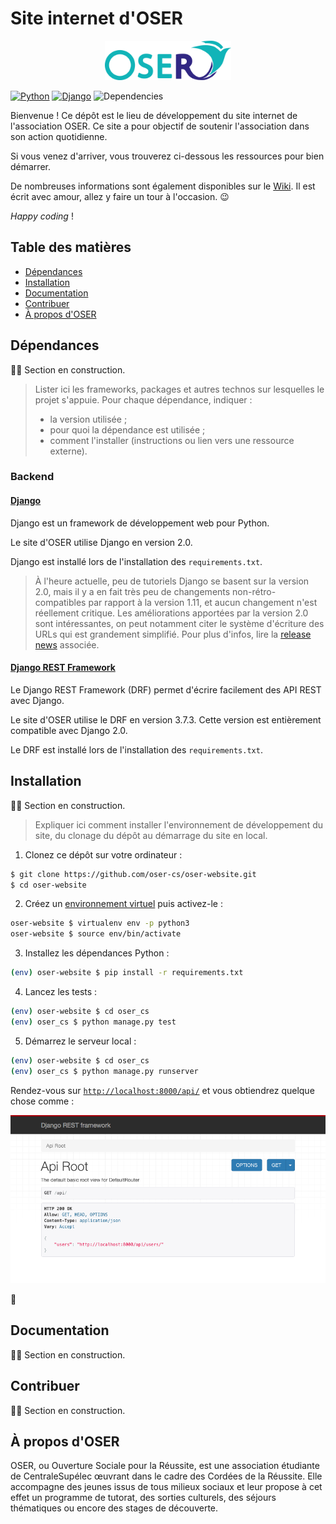 # Site internet d'OSER

<p align="center"><img width=40% src="media/logo.png"></p>

<!-- Badges issus de Shields.io.

Les badges sont générés à partir de l'URL, qui ressemble à ceci :
https://img.shields.io/badge/<label>-<status>-couleur>.svg

Plus d'informations sur leur site : http://shields.io
-->
[![Python](https://img.shields.io/badge/python-3.6-blue.svg)](https://docs.python.org/3/)
[![Django](https://img.shields.io/badge/django-2.0-blue.svg)](https://www.djangoproject.com)
![Dependencies](https://img.shields.io/badge/dependencies-wip-yellow.svg)

Bienvenue ! Ce dépôt est le lieu de développement du site internet de l'association OSER. Ce site a pour objectif de soutenir l'association dans son action quotidienne.

Si vous venez d'arriver, vous trouverez ci-dessous les ressources pour bien démarrer.

De nombreuses informations sont également disponibles sur le [Wiki](https://github.com/oser-cs/oser-website/wiki). Il est écrit avec amour, allez y faire un tour à l'occasion. :wink:

*Happy coding* !

## Table des matières

- [Dépendances](#dépendances)
- [Installation](#installation)
- [Documentation](#documentation)
- [Contribuer](#contribuer)
- [À propos d'OSER](#À-propos-doser)

## Dépendances

:construction_worker_man: Section en construction.

> Lister ici les frameworks, packages et autres technos sur lesquelles le projet s'appuie. Pour chaque dépendance, indiquer :
> - la version utilisée ;
> - pour quoi la dépendance est utilisée ;
> -  comment l'installer (instructions ou lien vers une ressource externe).

### Backend

#### [Django](https://www.djangoproject.com)

Django est un framework de développement web pour Python.

Le site d'OSER utilise Django en version 2.0.

Django est installé lors de l'installation des `requirements.txt`.

> À l'heure actuelle, peu de tutoriels Django se basent sur la version 2.0, mais il y a en fait très peu de changements non-rétro-compatibles par rapport à la version 1.11, et aucun changement n'est réellement critique. Les améliorations apportées par la version 2.0 sont intéressantes, on peut notamment citer le système d'écriture des URLs qui est grandement simplifié. Pour plus d'infos, lire la [release news](https://www.djangoproject.com/weblog/2017/dec/02/django-20-released/) associée.

#### [Django REST Framework](http://www.django-rest-framework.org)

Le Django REST Framework (DRF) permet d'écrire facilement des API REST avec Django.

Le site d'OSER utilise le DRF en version 3.7.3. Cette version est entièrement compatible avec Django 2.0.

Le DRF est installé lors de l'installation des `requirements.txt`.

## Installation

:construction_worker_man: Section en construction.

> Expliquer ici comment installer l'environnement de développement du site, du clonage du dépôt au démarrage du site en local.

1. Clonez ce dépôt sur votre ordinateur :

```bash
$ git clone https://github.com/oser-cs/oser-website.git
$ cd oser-website
```

2. Créez un [environnement virtuel](https://github.com/oser-cs/oser-website/wiki/Outils-de-développement-pour-Python#les-environnements-virtuels-avec-virtualenv) puis activez-le :

```bash
oser-website $ virtualenv env -p python3
oser-website $ source env/bin/activate
```

3. Installez les dépendances Python :

```bash
(env) oser-website $ pip install -r requirements.txt
```

4. Lancez les tests :

```bash
(env) oser-website $ cd oser_cs
(env) oser_cs $ python manage.py test
```

5. Démarrez le serveur local :

```bash
(env) oser-website $ cd oser_cs
(env) oser_cs $ python manage.py runserver
```

Rendez-vous sur [`http://localhost:8000/api/`](http://localhost:8000/api/) et vous obtiendrez quelque chose comme :

![Accueil de l'API](media/api_home.png)

:tada:

## Documentation

:construction_worker_man: Section en construction.

## Contribuer

:construction_worker_man: Section en construction.

## À propos d'OSER

OSER, ou Ouverture Sociale pour la Réussite, est une association étudiante de CentraleSupélec œuvrant dans le cadre des Cordées de la Réussite. Elle accompagne des jeunes issus de tous milieux sociaux et leur propose à cet effet un programme de tutorat, des sorties culturels, des séjours thématiques ou encore des stages de découverte.
